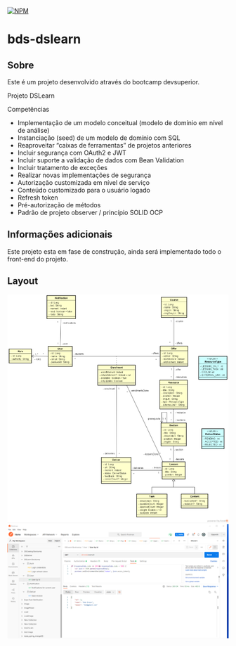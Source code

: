 [![NPM](https://img.shields.io/npm/l/react)](https://github.com/charlistonrodrigo/bds-dslearn/tree/add-license-1)

# bds-dslearn

## Sobre

Este é um projeto desenvolvido através do bootcamp devsuperior.

Projeto DSLearn

Competências

* Implementação de um modelo conceitual (modelo de domínio em nível de análise)
* Instanciação (seed) de um modelo de domínio com SQL
* Reaproveitar “caixas de ferramentas” de projetos anteriores
* Incluir segurança com OAuth2 e JWT
* Incluir suporte a validação de dados com Bean Validation
* Incluir tratamento de exceções
* Realizar novas implementações de segurança
* Autorização customizada em nível de serviço
* Conteúdo customizado para o usuário logado
* Refresh token
* Pré-autorização de métodos
* Padrão de projeto observer / princípio SOLID OCP
 
## Informações adicionais

Este projeto esta em fase de construção, ainda será implementado todo o front-end do projeto.

 
## Layout
<p align="center">
  <img width="800" src="ModeloConceitual_DSLearn.png">
  <img width="800" src="DSLearn_Postman.png">
</P>
